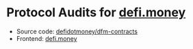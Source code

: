 # Protocol Audits for [defi.money]([url](https://defi.money/))

 - Source code: [defidotmoney/dfm-contracts](https://github.com/defidotmoney/dfm-contracts)
 - Frontend: [defi.money](https://defi.money/)
